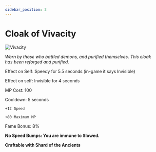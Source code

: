 ```yaml
---
sidebar_position: 2
---
```


# Cloak of Vivacity 

![Vivacity](https://vwiki.valorserver.com/api/item/picture/cloak%20of%20vivacity)

<i>Worn by those who battled demons, and purified themselves. This cloak has been reforged and purified.</i>

Effect on Self: Speedy for 5.5 seconds (in-game it says Invisible)

Effect on self: Invisible for 4 seconds

MP Cost: 100

Cooldown: 5 seconds

    +12 Speed
    
    +80 Maximum MP

Fame Bonus: 8%

**No Speed Bumps: You are immune to Slowed.**

**Craftable with Shard of the Ancients**
